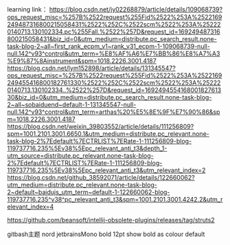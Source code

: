 learning link：
https://blog.csdn.net/jy02268879/article/details/109068739?ops_request_misc=%257B%2522request%255Fid%2522%253A%2522169249487316800215058431%2522%252C%2522scm%2522%253A%252220140713.130102334.pc%255Fall.%2522%257D&request_id=169249487316800215058431&biz_id=0&utm_medium=distribute.pc_search_result.none-task-blog-2~all~first_rank_ecpm_v1~rank_v31_ecpm-1-109068739-null-null.142^v93^control&utm_term=%E8%AF%A6%E7%BB%86%E8%A7%A3%E9%87%8Ainstrument&spm=1018.2226.3001.4187
https://blog.csdn.net/lym152898/article/details/131345547?ops_request_misc=%257B%2522request%255Fid%2522%253A%2522169249455416800182761330%2522%252C%2522scm%2522%253A%252220140713.130102334..%2522%257D&request_id=169249455416800182761330&biz_id=0&utm_medium=distribute.pc_search_result.none-task-blog-2~all~sobaiduend~default-1-131345547-null-null.142^v93^control&utm_term=arthas%20%E5%8E%9F%E7%90%86&spm=1018.2226.3001.4187
https://blog.csdn.net/weixin_39803552/article/details/111256809?spm=1001.2101.3001.6650.1&utm_medium=distribute.pc_relevant.none-task-blog-2%7Edefault%7ECTRLIST%7ERate-1-111256809-blog-119737716.235%5Ev38%5Epc_relevant_anti_t3&depth_1-utm_source=distribute.pc_relevant.none-task-blog-2%7Edefault%7ECTRLIST%7ERate-1-111256809-blog-119737716.235%5Ev38%5Epc_relevant_anti_t3&utm_relevant_index=2
https://blog.csdn.net/github_38592071/article/details/122660062?utm_medium=distribute.pc_relevant.none-task-blog-2~default~baidujs_utm_term~default-1-122660062-blog-119737716.235^v38^pc_relevant_anti_t3&spm=1001.2101.3001.4242.2&utm_relevant_index=4

https://github.com/beansoft/intellij-obsolete-plugins/releases/tag/struts2

gitbash主题
nord
jetbrainsMono bold 12pt
show bold as colour default